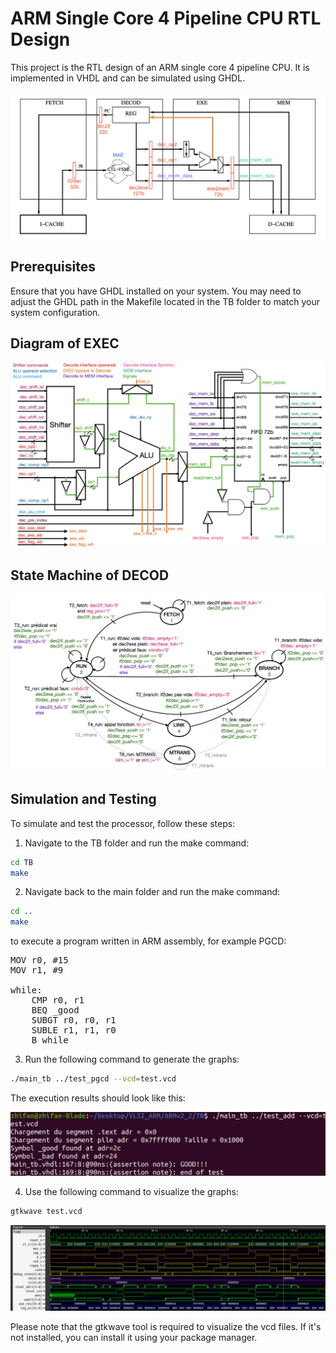 # ARM Single Core 4 Pipeline CPU RTL Design

This project is the RTL design of an ARM single core 4 pipeline CPU. It is implemented in VHDL and can be simulated using GHDL.

![pipeline](Images/structure_pipeline.png)

## Prerequisites

Ensure that you have GHDL installed on your system. You may need to adjust the GHDL path in the Makefile located in the TB folder to match your system configuration.

## Diagram of EXEC

![EXEC](Images/Pipeline_EXEC.png)

## State Machine of DECOD

![FSM](Images/MAE_ARM_DECOD.png)

## Simulation and Testing

To simulate and test the processor, follow these steps:

1. Navigate to the TB folder and run the make command:

```bash
cd TB
make
```

2. Navigate back to the main folder and run the make command:

```bash
cd ..
make
```

to execute a program written in ARM assembly, for example PGCD:

<pre>
MOV r0, #15
MOV r1, #9

while:
    CMP r0, r1
    BEQ _good 
    SUBGT r0, r0, r1
    SUBLE r1, r1, r0
    B while
</pre>

3. Run the following command to generate the graphs:

```bash
./main_tb ../test_pgcd --vcd=test.vcd
```

The execution results should look like this:

![terminal](Images/terminal_ARM.png)


4. Use the following command to visualize the graphs:

```bash
gtkwave test.vcd
```
![testbench](Images/PGCD_ARM.png)

Please note that the gtkwave tool is required to visualize the vcd files. If it's not installed, you can install it using your package manager.
